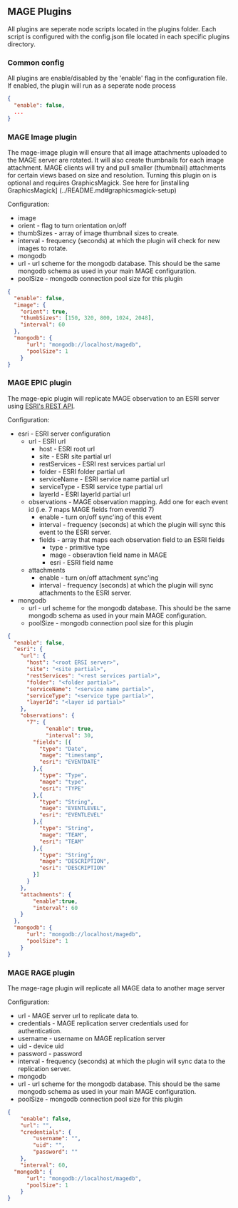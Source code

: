 ## MAGE Plugins

All plugins are seperate node scripts located in the plugins folder.  Each script is configured with the config.json file located in each specific plugins directory.

### Common config

All plugins are enable/disabled by the 'enable' flag in the configuration file.  If enabled, the plugin will run as a seperate node process

```json
{
  "enable": false,
  ...
}
```

### MAGE Image plugin

The mage-image plugin will ensure that all image attachments uploaded to the MAGE server are rotated.  It will also create thumbnails for each image attachment.  MAGE clients will try and pull smaller (thumbnail) attachments for certain views based on size and resolution. Turning this plugin on is optional and requires GraphicsMagick.  See here for [installing GraphicsMagick] (../README.md#graphicsmagick-setup)

Configuration:
* image
 * orient - flag to turn orientation on/off
 * thumbSizes - array of image thumbnail sizes to create.
 * interval - frequency (seconds) at which the plugin will check for new images to rotate.
* mongodb
 * url - url scheme for the mongodb database.  This should be the same mongodb schema as used in your main MAGE configuration.
 * poolSize - mongodb connection pool size for this plugin

```json
{
  "enable": false,
  "image": {
    "orient": true,
    "thumbSizes": [150, 320, 800, 1024, 2048],
    "interval": 60
  },
  "mongodb": {
	  "url": "mongodb://localhost/magedb",
	  "poolSize": 1
	}
}
```

### MAGE EPIC plugin

The mage-epic plugin will replicate MAGE observation to an ESRI server using [ESRI's REST API](http://resources.arcgis.com/en/help/rest/apiref/).

Configuration:

* esri - ESRI server configuration
  * url - ESRI url
      * host - ESRI root url
      * site - ESRI site partial url
      * restServices - ESRI rest services partial url
      * folder - ESRI folder partial url
      * serviceName - ESRI service name partial url
      * serviceType - ESRI service type partial url
      * layerId - ESRI layerId partial url
  * observations - MAGE observation mapping.  Add one for each event id (i.e. 7 maps MAGE fields from eventId 7)
      * enable - turn on/off sync'ing of this event
      * interval - frequency (seconds) at which the plugin will sync this event to the ESRI server.
      * fields - array that maps each observation field to an ESRI fields
          * type - primitive type
          * mage - obseravtion field name in MAGE
          * esri - ESRI field name
  * attachments
      * enable - turn on/off attachment sync'ing
      * interval - frequency (seconds) at which the plugin will sync attachments to the ESRI server.
* mongodb
  * url - url scheme for the mongodb database.  This should be the same mongodb schema as used in your main MAGE configuration.
  * poolSize - mongodb connection pool size for this plugin

```json
{
  "enable": false,
  "esri": {
    "url": {
      "host": "<root ERSI server>",
      "site": "<site partial>",
      "restServices": "<rest services partial>",
      "folder": "<folder partial>",
      "serviceName": "<service name partial>",
      "serviceType": "<service type partial>",
      "layerId": "<layer id partial>"
    },
  	"observations": {
      "7": {
    		"enable": true,
    		"interval": 30,
        "fields": [{
          "type": "Date",
          "mage": "timestamp",
          "esri": "EVENTDATE"
        },{
          "type": "Type",
          "mage": "type",
          "esri": "TYPE"
        },{
          "type": "String",
          "mage": "EVENTLEVEL",
          "esri": "EVENTLEVEL"
        },{
          "type": "String",
          "mage": "TEAM",
          "esri": "TEAM"
        },{
          "type": "String",
          "mage": "DESCRIPTION",
          "esri": "DESCRIPTION"
        }]
  	  }
    },
  	"attachments": {
  		"enable":true,
  		"interval": 60
    }
  },
  "mongodb": {
	  "url": "mongodb://localhost/magedb",
	  "poolSize": 1
	}
}
```

### MAGE RAGE plugin

The mage-rage plugin will replicate all MAGE data to another mage server

Configuration:

* url - MAGE server url to replicate data to.
* credentials - MAGE replication server credentials used for authentication.
 * username - username on MAGE replication server
 * uid - device uid
 * password - password
* interval - frequency (seconds) at which the plugin will sync data to the replication server.
* mongodb
 * url - url scheme for the mongodb database.  This should be the same mongodb schema as used in your main MAGE configuration.
 * poolSize - mongodb connection pool size for this plugin

```json
{
	"enable": false,
	"url": "",
	"credentials": {
		"username": "",
		"uid": "",
		"password": ""
	},
	"interval": 60,
  "mongodb": {
	  "url": "mongodb://localhost/magedb",
	  "poolSize": 1
	}
}
```
